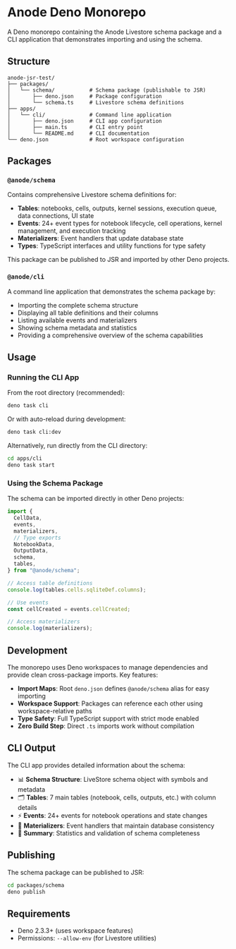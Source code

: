 # Anode Deno Monorepo

A Deno monorepo containing the Anode Livestore schema package and a CLI
application that demonstrates importing and using the schema.

## Structure

```
anode-jsr-test/
├── packages/
│   └── schema/           # Schema package (publishable to JSR)
│       ├── deno.json     # Package configuration
│       └── schema.ts     # Livestore schema definitions
├── apps/
│   └── cli/              # Command line application
│       ├── deno.json     # CLI app configuration  
│       ├── main.ts       # CLI entry point
│       └── README.md     # CLI documentation
└── deno.json             # Root workspace configuration
```

## Packages

### `@anode/schema`

Contains comprehensive Livestore schema definitions for:

- **Tables**: notebooks, cells, outputs, kernel sessions, execution queue, data
  connections, UI state
- **Events**: 24+ event types for notebook lifecycle, cell operations, kernel
  management, and execution tracking
- **Materializers**: Event handlers that update database state
- **Types**: TypeScript interfaces and utility functions for type safety

This package can be published to JSR and imported by other Deno projects.

### `@anode/cli`

A command line application that demonstrates the schema package by:

- Importing the complete schema structure
- Displaying all table definitions and their columns
- Listing available events and materializers
- Showing schema metadata and statistics
- Providing a comprehensive overview of the schema capabilities

## Usage

### Running the CLI App

From the root directory (recommended):

```bash
deno task cli
```

Or with auto-reload during development:

```bash
deno task cli:dev
```

Alternatively, run directly from the CLI directory:

```bash
cd apps/cli
deno task start
```

### Using the Schema Package

The schema can be imported directly in other Deno projects:

```typescript
import {
  CellData,
  events,
  materializers,
  // Type exports
  NotebookData,
  OutputData,
  schema,
  tables,
} from "@anode/schema";

// Access table definitions
console.log(tables.cells.sqliteDef.columns);

// Use events
const cellCreated = events.cellCreated;

// Access materializers
console.log(materializers);
```

## Development

The monorepo uses Deno workspaces to manage dependencies and provide clean
cross-package imports. Key features:

- **Import Maps**: Root `deno.json` defines `@anode/schema` alias for easy
  importing
- **Workspace Support**: Packages can reference each other using
  workspace-relative paths
- **Type Safety**: Full TypeScript support with strict mode enabled
- **Zero Build Step**: Direct `.ts` imports work without compilation

## CLI Output

The CLI app provides detailed information about the schema:

- 📊 **Schema Structure**: LiveStore schema object with symbols and metadata
- 🗂️ **Tables**: 7 main tables (notebook, cells, outputs, etc.) with column
  details
- ⚡ **Events**: 24+ events for notebook operations and state changes
- 🔄 **Materializers**: Event handlers that maintain database consistency
- 📝 **Summary**: Statistics and validation of schema completeness

## Publishing

The schema package can be published to JSR:

```bash
cd packages/schema
deno publish
```

## Requirements

- Deno 2.3.3+ (uses workspace features)
- Permissions: `--allow-env` (for Livestore utilities)
